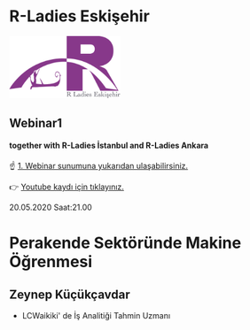 # R-Ladies Eskişehir 

<img src="https://github.com/bkanx/R-Ladies-EskisehR-Stickers/blob/master/Init.png" width="200"> 


## Webinar1

#### together with R-Ladies İstanbul and R-Ladies Ankara

:point_up:  [1. Webinar sunumuna yukarıdan ulaşabilirsiniz. ]()

:point_right: [Youtube kaydı için tıklayınız.](https://www.youtube.com/watch?v=uCzPwMknOxQ&t=1s)


20.05.2020 Saat:21.00

# Perakende Sektöründe Makine Öğrenmesi

## Zeynep Küçükçavdar

  
  - LCWaikiki' de İş Analitiği Tahmin Uzmanı
